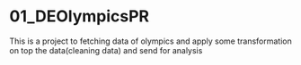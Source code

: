 # 01_DEOlympicsPR
This is a project to fetching data of olympics and apply some transformation on top the data(cleaning data) and send for analysis 
